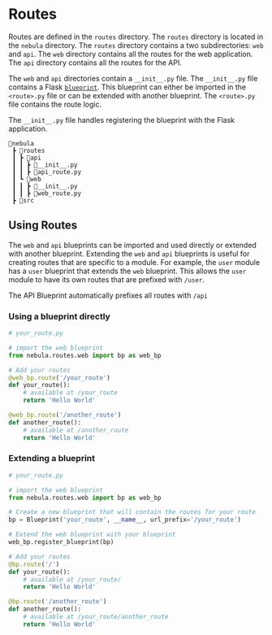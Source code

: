 # Routes

Routes are defined in the `routes` directory. The `routes` directory is located in the `nebula` directory. The `routes` directory contains a two subdirectories: `web` and `api`. The `web` directory contains all the routes for the web application. The `api` directory contains all the routes for the API.

The `web` and `api` directories contain a `__init__.py` file. The `__init__.py` file contains a Flask [`blueprint`](https://flask.palletsprojects.com/en/2.2.x/blueprints/). This blueprint can either be imported in the `<route>.py` file or can be extended with another blueprint. The `<route>.py` file contains the route logic.

The `__init__.py` file handles registering the blueprint with the Flask application.

```
📂nebula
 ┣ 📂routes
 ┃ ┣ 📂api
 ┃ ┃ ┣ 📜__init__.py
 ┃ ┃ ┣ 📜api_route.py
 ┃ ┗ 📂web
 ┃ ┃ ┣ 📜__init__.py
 ┃ ┃ ┣ 📜web_route.py
 ┣ 📂src
```

## Using Routes

The `web` and `api` blueprints can be imported and used directly or extended with another blueprint. Extending the `web` and `api` blueprints is useful for creating routes that are specific to a module. For example, the `user` module has a `user` blueprint that extends the `web` blueprint. This allows the `user` module to have its own routes that are prefixed with `/user`.

The API Blueprint automatically prefixes all routes with `/api`

### Using a blueprint directly

```python {4,7}
# your_route.py

# import the web blueprint
from nebula.routes.web import bp as web_bp

# Add your routes
@web_bp.route('/your_route')
def your_route():
    # available at /your_route
    return 'Hello World'

@web_bp.route('/another_route')
def another_route():
    # available at /another_route
    return 'Hello World'
```

### Extending a blueprint

```python {4,7,10}
# your_route.py

# import the web blueprint
from nebula.routes.web import bp as web_bp

# Create a new blueprint that will contain the routes for your route
bp = Blueprint('your_route', __name__, url_prefix='/your_route')

# Extend the web blueprint with your blueprint
web_bp.register_blueprint(bp)

# Add your routes
@bp.route('/')
def your_route():
    # available at /your_route/
    return 'Hello World'

@bp.route('/another_route')
def another_route():
    # available at /your_route/another_route
    return 'Hello World'
```
